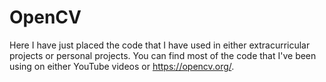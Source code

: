 # OpenCV

Here I have just placed the code that I have used in either extracurricular projects or personal projects. 
You can find most of the code that I've been using on either YouTube videos or https://opencv.org/.
